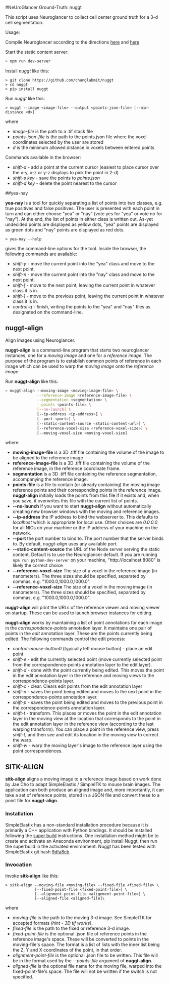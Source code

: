 #NeUroGlancer Ground-Truth: nuggt

This script uses Neuroglancer to collect
cell center ground truth for a 3-d cell
segmentation.

Usage:

Compile Neuroglancer according to the directions
[here](https://github.com/google/neuroglancer/blob/master/README.md)
and [here](https://github.com/google/neuroglancer/blob/master/python/README.md)

Start the static content server:
```bash
> npm run dev-server
```

Install *nuggt* like this:

```
> git clone https://github.com/chunglabmit/nuggt
> cd nuggt
> pip install nuggt
```

Run *nuggt* like this:
```
> nuggt --image <image-file> --output <points-json-file> [--min-distance <d>]
```
where
* *image-file* is the path to a .tif stack file
* *points-json-file* is the path to the points.json file where the
  voxel coordinates selected by the user are stored
* *d* is the minimum allowed distance in voxels between entered points

Commands available in the browser:
* *shift-a* - add a point at the current cursor (easiest to place cursor over
            the x-y, x-z or y-z displays to pick the point in 2-d)
* *shift-s key* - save the points to *points.json*
* *shift-d key* - delete the point nearest to the cursor

##yea-nay

**yea-nay** is a tool for quickly separating a list of points into two classes,
e.g. true positives and false positives. The user is presented with each point
in turn and can either choose "yea" or "nay" (vote yes for "yea" or vote 
no for "nay"). At the end, the list of points
in either class is written out. As-yet undecided points are displayed as
yellow dots, "yea" points are displayed as green dots and "nay" points are
displayed as red dots.

```commandline
> yea-nay --help
```
gives the command-line options for the tool. Inside the browser, the following
commands are available:

* *shift-y* - move the current point into the "yea" class and move to the next
point.
* *shift-n* - move the current point into the "nay" class and move to the next
point.
* *shift-[* - move to the next point, leaving the current point in whatever
class it is in.
* *shift-]* - move to the previous point, leaving the current point in
whatever class it is in.
* *control-q* - finish, writing the points to the "yea" and "nay" files as
designated on the command-line.

## nuggt-align

Align images using Neuroglancer.

**nuggt-align** is a command-line program that starts two neuroglancer
instances, one for a *moving image* and one for a *reference image*. The
purpose of the program is to establish common points of reference in each
image which can be used to warp the *moving image* onto the *reference image*.

Run **nuggt-align** like this:
```bash
> nuggt-align --moving-image <moving-image-file> \
              --reference-image <reference-image-file> \
              --segmentation <segmentation> \
              --points <points-file> \
              [--no-launch] \
              [--ip-address <ip-address>] \
              [--port <port>] \
              [--static-content-source <static-content-url>] \
              [--reference-voxel-size <reference-voxel-size>] \
              [--moving-voxel-size <moving-voxel-size]
```
where:
* **moving-image-file** is a 3D .tiff file containing the volume of the
image to be aligned to the reference image
* **reference-image-file** is a 3D .tiff file containing the volume of
the reference image, in the reference coordinate frame.
* **segmentation** is a 3D .tiff file containing the reference segmentation,
accompanying the reference image.
* **points-file** is a file to contain (or already containing) the
moving image reference points and their corresponding points in the 
reference image. **nuggt-align** initially loads the points from this file
if it exists and, when you save, it overwrites this file with the current
list of points.
* **--no-launch** if you want to start **nuggt-align** without
automatically creating new browser windows with the moving and
reference images.
* **--ip-address** the IP address to bind the webserver to. This
defaults to *localhost* which is appropriate for local use. Other
choices are *0.0.0.0* for all NICs on your machine or the IP address
of your machine on the network.
* **--port** the port number to bind to. The port number that the server
binds to. By default, *nuggt-align* uses any available port.
* **--static-content-source** the URL of the Node server serving the
static content. Default is to use the Neuroglancer default. If you are
running `npm run python-dev-server` on your machine, "http://localhost:8080"
is likely the correct choice
* **--reference-voxel-size** The size of a voxel in the reference image
(in nanometers). The three sizes should be specified, separated by commas,
e.g. "1000.0,1000.0,1000.0".
* **--reference-voxel-size** The size of a voxel in the moving image
(in nanometers). The three sizes should be specified, separated by commas,
e.g. "1000.0,1000.0,1000.0".

**nuggt-align** will print the URLs of the reference viewer and moving
viewer on startup. These can be used to launch browser instances for
editing.

**nuggt-align** works by maintaining a list of point annotations
for each image in the *correspondence-points* annotation layer. It
maintains one pair of points in the *edit* annotation layer. These are
the points currently being edited. The following commands control the
edit process:

* *control-mouse-button0* (typically left mouse button) - place an edit point
* *shift-e* - edit the currently selected point (move currently selected point
from the correspondence-points annotation layer to the edit layer).
* *shift-d* - done with the point currently being edited. This moves the
point in the edit annotation layer in the reference and moving views to the
correspondence-points layer.
* *shift-c* - clear. Clears edit points from the edit annotation layer
* *shift-n* - saves the point being edited and moves to the next point in
the correspondence-points annotation layer.
* *shift-p* - saves the point being edited and moves to the previous point
in the correspondence-points annotation layer.
* *shift-t* - transform. This places or moves the point in the edit annotation
layer in the moving view at the location that corresponds to the point in the
edit annotation layer in the reference view (according to the last warping
transform). You can place a point in the reference view, press *shift-t*, and
then see and edit its location in the moving view to correct the warp.
* *shift-w* - warp the moving layer's image to the reference layer using the
point correspondences.

## SITK-ALIGN

**sitk-align** aligns a moving image to a reference image based on work
done by Jae Cho to adapt SimpleElastix / SimpleITK to mouse brain images. The
application can both produce an aligned image and, more importantly, it can
take a set of reference points, stored in a JSON file and convert these to a
point file for **nuggt-align**.

### Installation

SimpleElastix has a non-standard installation procedure because it is primarily
a C++ application with Python bindings. It should be installed following
the [super build](https://github.com/SuperElastix/SimpleElastix#building-with-the-superbuild)
instructions. One installation method might be to create and activate an
Anaconda environment, pip install Nuggt, then run the superbuild in the
activated environment. Nuggt has been tested with SimpleElastix git hash
[9dfa8cb](https://github.com/SuperElastix/SimpleElastix/tree/9dfa8cb7c99e78b36f64bb6600b084b70960f166).

### Invocation

Invoke **sitk-align** like this:

```commandline
> sitk-align --moving-file <moving-file> --fixed-file <fixed-file> \
             [--fixed-point-file <fixed-point-file>] \
             [--alignment-point-file <alignment-point-file>] \
             [--aligned-file <aligned-file]\

```
where
* *moving-file* is the path to the moving 3-d image. See SimpleITK for accepted
formats *(hint - 3D tif works)*.
* *fixed-file* is the path to the fixed or reference 3-d image.
* *fixed-point-file* is the optional .json file of reference points in the
reference image's space. These will be converted to points in the moving-file's
space. The format is a list of lists with the inner list being the Z, Y and X
coordinates of the point, in that order.
* *alignment-point-file* is the optional .json file to be written. This file
will be in the format used by the *--points-file* argument of **nuggt-align**.
* *aligned-file* is the optional file name for the moving file, warped into the
fixed-point-file's space. The file will not be written if the switch is not
specified.
